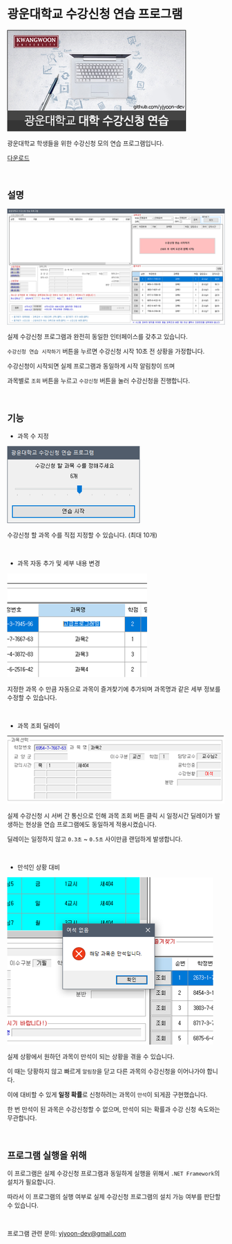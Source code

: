 # 광운대학교 수강신청 연습 프로그램

![0](assets/title.png)

광운대학교 학생들을 위한 수강신청 모의 연습 프로그램입니다.

[다운로드](https://bit.ly/37AbpjK)

<br>

## 설명

![1](readme/1.png)

실제 수강신청 프로그램과 완전히 동일한 인터페이스를 갖추고 있습니다.

`수강신청 연습 시작하기` 버튼을 누르면 수강신청 시작 10초 전 상황을 가정합니다.

수강신청이 시작되면 실제 프로그램과 동일하게 시작 알림창이 뜨며

과목별로 `조회` 버튼을 누르고 `수강신청` 버튼을 눌러 수강신청을 진행합니다.

<br>

## 기능

- 과목 수 지정
  
![2](readme/3.png)

수강신청 할 과목 수를 직접 지정할 수 있습니다. (최대 10개)

<br>

- 과목 자동 추가 및 세부 내용 변경

![3](readme/4.png)

지정한 과목 수 만큼 자동으로 과목이 즐겨찾기에 추가되며 과목명과 같은 세부 정보를 수정할 수 있습니다.

<br>

- 과목 조회 딜레이

![4](readme/5.png)

실제 수강신청 시 서버 간 통신으로 인해 과목 조회 버튼 클릭 시 일정시간 딜레이가 발생하는 현상을 연습 프로그램에도 동일하게 적용시켰습니다.

딜레이는 일정하지 않고 `0.3초` ~ `0.5초` 사이만큼 랜덤하게 발생합니다.

<br>

- 만석인 상황 대비

![5](readme/2.png)

실제 상황에서 원하던 과목이 만석이 되는 상황을 겪을 수 있습니다.

이 때는 당황하지 않고 빠르게 `알림창`을 닫고 다른 과목의 수강신청을 이어나가야 합니다.

이에 대비할 수 있게 **일정 확률**로 신청하려는 과목이 `만석`이 되게끔 구현했습니다.

한 번 만석이 된 과목은 수강신청할 수 없으며, 만석이 되는 확률과 수강 신청 속도와는 무관합니다.

<br>

## 프로그램 실행을 위해

이 프로그램은 실제 수강신청 프로그램과 동일하게 실행을 위해서 `.NET Framework`의 설치가 필요합니다.

따라서 이 프로그램의 실행 여부로 실제 수강신청 프로그램의 설치 가능 여부를 판단할 수 있습니다.

<br>

프로그램 관련 문의: yjyoon-dev@gmail.com

